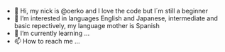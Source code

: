 - 👋 Hi, my nick is @oerko and I love the code but I´m still a beginner
- 👀 I’m interested in languages English and Japanese, intermediate and basic repectively, my language mother is Spanish
- 🌱 I’m currently learning ...
- 📫 How to reach me ...

<!---
oerko/oerko is a ✨ special ✨ repository because its `README.md` (this file) appears on your GitHub profile.
You can click the Preview link to take a look at your changes.
--->
